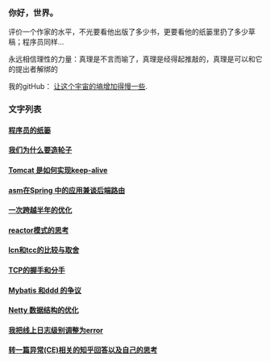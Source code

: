 ### 你好，世界。


评价一个作家的水平，不光要看他出版了多少书，更要看他的纸篓里扔了多少草稿；程序员同样...

永远相信理性的力量：真理是不言而喻了，真理是经得起推敲的，真理是可以和它的提出者解绑的



我的gitHub： [让这个宇宙的墒增加得慢一些](https://github.com/rongjoker).

### 文字列表

####  [程序员的纸篓](https://github.com/rongjoker/rongjoker.github.io/blob/master/blog/programmerswastebasket.md) 
####  [我们为什么要造轮子](https://github.com/rongjoker/rongjoker.github.io/blob/master/blog/whywemakecycle.md) 
####  [Tomcat 是如何实现keep-alive](https://github.com/rongjoker/rongjoker.github.io/blob/master/blog/tomcat2keepalive.md) 
####  [asm在Spring 中的应用兼谈后端路由](https://github.com/rongjoker/rongjoker.github.io/blob/master/blog/asm2spring.md) 
####  [一次跨越半年的优化](https://github.com/rongjoker/rongjoker.github.io/blob/master/blog/helfyearimprovement.md) 
####  [reactor模式的思考](https://github.com/rongjoker/rongjoker.github.io/blob/master/blog/thinkinginreactor.md) 
####  [lcn和tcc的比较与取舍](https://github.com/rongjoker/rongjoker.github.io/blob/master/blog/lcnvsttc.md) 
####  [TCP的握手和分手](https://github.com/rongjoker/rongjoker.github.io/blob/master/blog/whywemakecycle.md) 
####  [Mybatis 和ddd 的争议](https://github.com/rongjoker/rongjoker.github.io/blob/master/blog/mybatisvsddd.md) 
####  [Netty 数据结构的优化](https://github.com/rongjoker/rongjoker.github.io/blob/master/blog/datastructinnetty.md) 
####  [我把线上日志级别调整为error](https://github.com/rongjoker/rongjoker.github.io/blob/master/blog/makeloglevel2error.md) 
####  [转一篇异常(CE)相关的知乎回答以及自己的思考](https://github.com/rongjoker/rongjoker.github.io/blob/master/blog/forwardfromzhihu1.md) 
